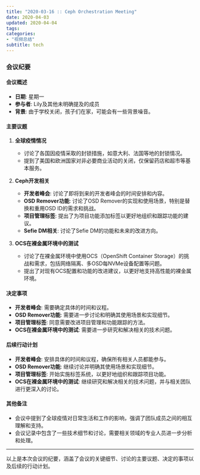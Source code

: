 ```yaml
---
title: "2020-03-16 :: Ceph Orchestration Meeting"
date: 2020-04-03
updated: 2020-04-04
tags:
categories:
- "视频总结"
subtitle: tech
---
```



### 会议纪要

#### 会议概述
- **日期**: 星期一
- **参与者**: Lily及其他未明确提及的成员
- **背景**: 由于学校关闭，孩子们在家，可能会有一些背景噪音。

#### 主要议题
1. **全球疫情情况**
   - 讨论了各国因疫情采取的封锁措施，如意大利、法国等地的封锁情况。
   - 提到了美国和欧洲国家对非必要商业活动的关闭，仅保留药店和超市等基本服务。

2. **Ceph开发相关**
   - **开发者峰会**: 讨论了即将到来的开发者峰会的时间安排和内容。
   - **OSD Remover功能**: 讨论了OSD Remover的实现和使用场景，特别是替换和重用OSD ID的需求和挑战。
   - **项目管理标签**: 提出了为项目功能添加标签以更好地组织和跟踪功能的建议。
   - **Sefie DM相关**: 讨论了Sefie DM的功能和未来的改进方向。

3. **OCS在裸金属环境中的测试**
   - 讨论了在裸金属环境中使用OCS（OpenShift Container Storage）的挑战和需求，包括网络隔离、多OSD每NVMe设备配置等问题。
   - 提出了对现有OCS配置和功能的改进建议，以更好地支持高性能的裸金属环境。

#### 决定事项
- **开发者峰会**: 需要确定具体的时间和议程。
- **OSD Remover功能**: 需要进一步讨论和明确其使用场景和实现细节。
- **项目管理标签**: 同意需要改进项目管理和功能跟踪的方法。
- **OCS在裸金属环境中的测试**: 需要进一步研究和解决相关的技术问题。

#### 后续行动计划
- **开发者峰会**: 安排具体的时间和议程，确保所有相关人员都能参与。
- **OSD Remover功能**: 继续讨论并明确其使用场景和实现细节。
- **项目管理标签**: 开始实施标签系统，以更好地组织和跟踪项目功能。
- **OCS在裸金属环境中的测试**: 继续研究和解决相关的技术问题，并与相关团队进行更深入的讨论。

#### 其他备注
- 会议中提到了全球疫情对日常生活和工作的影响，强调了团队成员之间的相互理解和支持。
- 会议记录中包含了一些技术细节和讨论，需要相关领域的专业人员进一步分析和处理。

---

以上是本次会议的纪要，涵盖了会议的关键细节、讨论的主要议题、决定的事项以及后续的行动计划。
